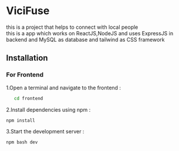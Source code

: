 # ViciFuse

this is a project that helps to connect with local people <br>
this is a app which works on ReactJS,NodeJS and uses ExpressJS in backend and MySQL as database and tailwind as CSS framework

## Installation

### For Frontend

1.Open a terminal and navigate to the frontend :

```sh
   cd frontend
```

2.Install dependencies using npm :

```sh
npm install
```

3.Start the development server :

```sh
npm bash dev
```
